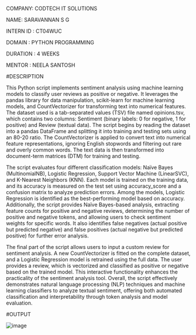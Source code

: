 COMPANY: CODTECH IT SOLUTIONS

NAME: SARAVANNAN S G

INTERN ID : CT04WUC

DOMAIN : PYTHON PROGRAMMING

DURATION : 4 WEEKS

MENTOR : NEELA SANTOSH

#DESCRIPTION

This Python script implements sentiment analysis using machine learning models to classify user reviews as positive or negative. It leverages the pandas library for data manipulation, scikit-learn for machine learning models, and CountVectorizer for transforming text into numerical features. The dataset used is a tab-separated values (TSV) file named opinions.tsv, which contains two columns: Sentiment (binary labels: 0 for negative, 1 for positive) and Review (textual data). The script begins by reading the dataset into a pandas DataFrame and splitting it into training and testing sets using an 80-20 ratio. The CountVectorizer is applied to convert text into numerical feature representations, ignoring English stopwords and filtering out rare and overly common words. The text data is then transformed into document-term matrices (DTM) for training and testing.

The script evaluates four different classification models: Naïve Bayes (MultinomialNB), Logistic Regression, Support Vector Machine (LinearSVC), and K-Nearest Neighbors (KNN). Each model is trained on the training data, and its accuracy is measured on the test set using accuracy_score and a confusion matrix to analyze prediction errors. Among the models, Logistic Regression is identified as the best-performing model based on accuracy. Additionally, the script provides Naïve Bayes-based analysis, extracting feature counts for positive and negative reviews, determining the number of positive and negative tokens, and allowing users to check sentiment weights for specific words. It also identifies false negatives (actual positive but predicted negative) and false positives (actual negative but predicted positive) for further error analysis.

The final part of the script allows users to input a custom review for sentiment analysis. A new CountVectorizer is fitted on the complete dataset, and a Logistic Regression model is retrained using the full data. The user provides a review, which is vectorized and classified as positive or negative based on the trained model. This interactive functionality enhances the practicality of the sentiment analysis tool. Overall, the script effectively demonstrates natural language processing (NLP) techniques and machine learning classifiers to analyze textual sentiment, offering both automated classification and interpretability through token analysis and model evaluation.

#OUTPUT

![image](https://github.com/user-attachments/assets/6a5efdd5-4635-4b12-baec-2c600a516e1b)
